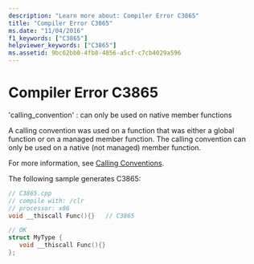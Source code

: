 ```yaml
---
description: "Learn more about: Compiler Error C3865"
title: "Compiler Error C3865"
ms.date: "11/04/2016"
f1_keywords: ["C3865"]
helpviewer_keywords: ["C3865"]
ms.assetid: 9bc62bb0-4fb8-4856-a5cf-c7cb4029a596
---
```

# Compiler Error C3865

'calling_convention' : can only be used on native member functions

A calling convention was used on a function that was either a global function or on a managed member function. The calling convention can only be used on a native (not managed) member function.

For more information, see [Calling Conventions](../../cpp/calling-conventions.md).

The following sample generates C3865:

```cpp
// C3865.cpp
// compile with: /clr
// processor: x86
void __thiscall Func(){}   // C3865

// OK
struct MyType {
   void __thiscall Func(){}
};
```
